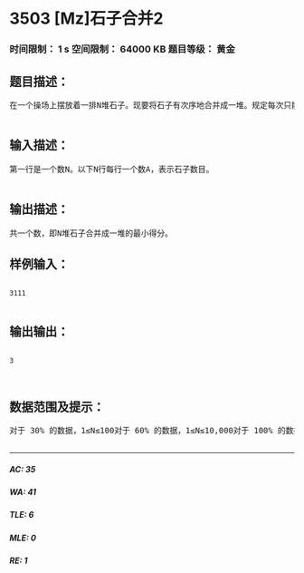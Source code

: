 # 3503 [Mz]石子合并2   
### 时间限制： 1 s     空间限制： 64000 KB     题目等级： 黄金  
## 题目描述：  

<pre>
在一个操场上摆放着一排N堆石子。现要将石子有次序地合并成一堆。规定每次只能选相邻的2堆石子合并成新的一堆，并将原来两堆石子数的乘积记为该次合并的得分。试设计一个算法，计算出将N堆石子合并成一堆的最小得分。  

</pre>
  
  
## 输入描述：  

<pre>
第一行是一个数N。以下N行每行一个数A，表示石子数目。  

</pre>
  
  
## 输出描述：  

<pre>
共一个数，即N堆石子合并成一堆的最小得分。
</pre>
  
  
## 样例输入：  

<pre><code>
3111  

</code></pre>
  
  
## 输出输出：  

<pre><code>
3  
  

</code></pre>
  
  
## 数据范围及提示：  

<pre>
对于 30% 的数据，1≤N≤100对于 60% 的数据，1≤N≤10,000对于 100% 的数据，1≤N≤400,000对于 100% 的数据，1≤A≤200  

</pre>
  
  
***  

##### AC: 35  
##### WA: 41  
##### TLE: 6  
##### MLE: 0  
##### RE: 1  
